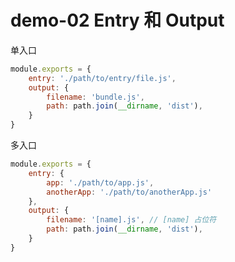 # demo-02 Entry 和 Output

单入口
```javascript
module.exports = {
    entry: './path/to/entry/file.js',
    output: {
        filename: 'bundle.js',
        path: path.join(__dirname, 'dist'),
    }
}
```

多入口
```javascript
module.exports = {
    entry: {
        app: './path/to/app.js',
        anotherApp: './path/to/anotherApp.js'
    },
    output: {
        filename: '[name].js', // [name] 占位符
        path: path.join(__dirname, 'dist'),
    }
}
```